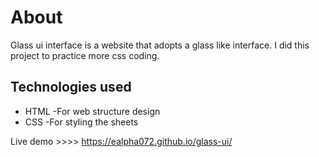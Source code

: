 # About
Glass ui interface is a website that adopts a glass like interface. I did this project to practice more css coding.

## Technologies used
* HTML -For web structure design
* CSS -For styling the sheets

Live demo >>>> https://ealpha072.github.io/glass-ui/
